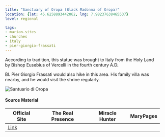 ```yaml
---
title: "Sanctuary of Oropa (Black Madonna of Oropa)"
location: {lat: 45.6258893442062, lng: 7.98237638465537}
level: regional

tags:
- marian-sites
- churches
- italy
- pier-giorgio-frassati
---
```


According to tradition, this statue was brought to Italy from the Holy Land by Bishop Eusebius of Vercelli in the fourth century A.D.

Bl. Pier Giorgio Frassati would also hike in this area.  His family villa was nearby, and he would visit the shrine regularly.

![Santuario di Oropa](https://www.santuariodioropa.it/wp-content/uploads/2022/05/panoramica-oropa-foto-Tracanna-1024x576.jpg)

#### Source Material

| Official Site | The Real Presence | Miracle Hunter | MaryPages |
| --- | --- | --- | --- |
| [Link](https://www.santuariodioropa.it/en/) | | | |


